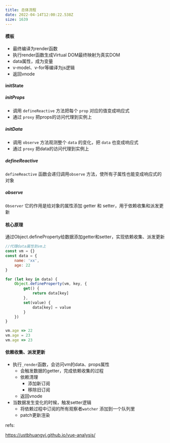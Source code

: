 ```yaml
---
title: 总体流程
date: 2022-04-14T12:00:22.538Z
size: 1639
---
```

#### 模板

- 最终编译为render函数
- 执行render函数生成Virtual DOM最终映射为真实DOM
- data属性，成为变量
- v-model、v-for等编译为js逻辑
- 返回vnode

#### initState

##### initProps

- 调用 `defineReactive` 方法把每个 `prop` 对应的值变成响应式
- 通过 `proxy` 把props的访问代理到实例上

##### initData

- 调用 `observe` 方法观测整个 `data` 的变化，把 `data` 也变成响应式
- 通过 `proxy` 把data的访问代理到实例上

##### defineReactive

`defineReactive` 函数会递归调用`observe` 方法，使所有子属性也能变成响应式的对象

##### observe

`Observer` 它的作用是给对象的属性添加 getter 和 setter，用于依赖收集和派发更新

#### 核心原理

通过Object.defineProperty给数据添加getter和setter，实现依赖收集、派发更新

```javascript
//代理data属性到vm上
const vm = {}
const data = {
    name: 'xx',
    age: 22
}

for (let key in data) {
    Object.defineProperty(vm, key, {
        get() {
            return data[key]
        },
        set(value) {
            data[key] = value
        }
    })
}

vm.age => 22
vm.age = 23
vm.age => 23
```

#### 依赖收集、派发更新

- 执行`_render`函数，会访问vm的data、props属性
  - 会触发数据的getter，完成依赖收集的过程
  - 依赖清理
    - 添加新订阅
    - 移除旧订阅
  - 返回vnode
- 当数据发生变化的时候，触发setter逻辑
  - 将依赖过程中订阅的所有观察者`watcher` 添加到一个队列里
  - patch更新渲染

refs:

https://ustbhuangyi.github.io/vue-analysis/

